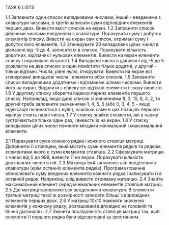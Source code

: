 TASK 6
LISTS

1.1 Заповнити один список випадковими числами, інший - введеними з клавіатури числами, в третій записати суми відповідних елементів перших двох. Вивести вміст списків на екран.
1.2 Заповнити список дійсними числами введенням з клавіатури. Порахувати суму і добуток елементів списку. Вивести на екран сам список, отримані суму і добуток його елементів.
1.3 Згенерувати 20 випадкових цілих чисел в діапазоні від -5 до 4, записати їх в список. Порахувати кількість додатних, від’ємних і нульових елементів. Вивести на екран елементи списку і пораховані кількості.
1.4 Випадкові числа в діапазоні від -5 до 5 розкласти на два списки: в один помістити тільки додатні, у другий - тільки від’ємні. Числа, рівні нулю, ігнорувати. Вивести на екран всі згенеровані випадкові числа і елементи обох списків.
1.5 Заповнити список випадковими додатними і від’ємними цілими числами. Вивести його на екран. Видалити з списку всі від’ємні елементи і знову вивести.
1.6 У другому списку зберегти індекси парних елементів першого списку. Наприклад, якщо дано список зі значеннями 8, 3, 15, 6, 4, 2, то  другий треба заповнити значеннями 1, 4, 5, 6 (або 0, 3, 4, 5 - якщо індексація починається з нуля), оскільки саме в цих позиціях першого масиву стоять парні числа.
1.7 У списку знайти елементи, які в ньому зустрічаються тільки один раз, і вивести їх на екран. 
1.8 У списку випадкових цілих чисел поміняти місцями мінімальний і максимальний елементи.


2.1 Порахувати суми кожного рядка і кожного стовпця матриці. Доповнити її стовпцем, який містить суми елементів рядків та рядком, елементами якого є суми елементів стовпців.
2.2 Сформувати матрицю з чисел від 0 до 999, вивести її на екран. Порахувати кількість двозначних чисел в ній.
2.3 Матриця 5x4 заповнюється введенням з клавіатури (крім останніх елементів рядків). Програма повинна обчислювати суму введених елементів кожного рядка і записувати її в останній рядок. Наприкінці слід вивести отриману матрицю.
2.4 Знайти максимальний елемент серед мінімальних елементів стовпців матриці.
2.5 Дві матриці заповнюються введенням з клавіатури. В елементи третьої матриці такої ж розмірності записати більші з відповідних елементів перших двох. 
2.6 У матриці 10x10 поміняти значення елементів у кожному рядку, розташовані відповідно на головній та бічній діагоналях.
2.7 Змінити послідовність стовпців матриці так, щоб елементи її першого рядка були відсортовані за зростанням.
